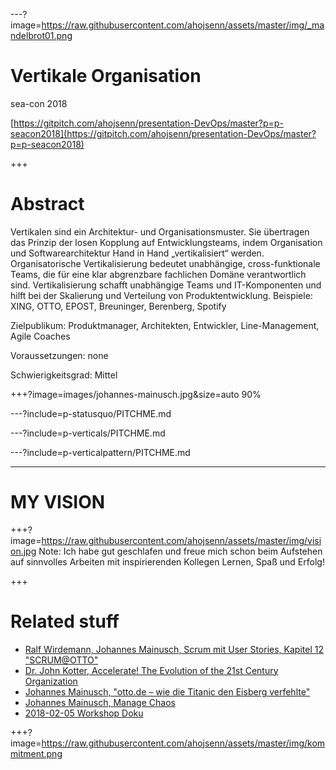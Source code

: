 ---?image=https://raw.githubusercontent.com/ahojsenn/assets/master/img/_mandelbrot01.png
# Vertikale Organisation
<!-- .element: style="font-size: 3em; color: orange"-->
sea-con 2018

<!-- .element: style="font-size: 0.5em; color: orange"-->
[https://gitpitch.com/ahojsenn/presentation-DevOps/master?p=p-seacon2018](https://gitpitch.com/ahojsenn/presentation-DevOps/master?p=p-seacon2018)

+++
<!-- .slide: style="text-align: left; font-size: 0.6em;"-->
# Abstract
Vertikalen sind ein Architektur- und Organisationsmuster. Sie übertragen das Prinzip der losen Kopplung auf Entwicklungsteams, indem Organisation und Softwarearchitektur Hand in Hand „vertikalisiert“ werden. Organisatorische Vertikalisierung bedeutet unabhängige, cross-funktionale Teams, die für eine klar abgrenzbare fachlichen Domäne verantwortlich sind. Vertikalisierung schafft unabhängige Teams und IT-Komponenten und hilft bei der Skalierung und Verteilung von Produktentwicklung.
Beispiele: XING, OTTO, EPOST, Breuninger, Berenberg, Spotify

Zielpublikum: Produktmanager, Architekten, Entwickler, Line-Management, Agile Coaches

Voraussetzungen: none

Schwierigkeitsgrad: Mittel

+++?image=images/johannes-mainusch.jpg&size=auto 90%

---?include=p-statusquo/PITCHME.md

---?include=p-verticals/PITCHME.md

---?include=p-verticalpattern/PITCHME.md

---
# MY VISION

+++?image=https://raw.githubusercontent.com/ahojsenn/assets/master/img/vision.jpg
Note:
Ich habe gut geschlafen
und freue mich schon beim Aufstehen
auf sinnvolles Arbeiten
mit inspirierenden Kollegen
Lernen, Spaß und Erfolg!

+++
<!-- .slide: style="text-align: left; font-size: 0.6em;"-->
# Related stuff
- [Ralf Wirdemann, Johannes Mainusch, Scrum mit User Stories, Kapitel 12 "SCRUM@OTTO"](http://www.hanser-fachbuch.de/buch/Scrum+mit+User+Stories/9783446450523)
- [Dr. John Kotter, Accelerate! The Evolution of the 21st Century Organization](https://www.youtube.com/watch?v=Pc7EVXnF2aI)
- [Johannes Mainusch, "otto.de – wie die Titanic den Eisberg verfehlte"](https://www.heise.de/developer/artikel/Johannes-Mainusch-otto-de-wie-die-Titanic-den-Eisberg-verfehlte-3491223.html)
- [Johannes Mainusch, Manage Chaos](https://gitpitch.com/kommitment/verticals/master?grs=bitbucket&p=p-intro)
- [2018-02-05 Workshop Doku](https://drive.google.com/drive/folders/0Bzr9vgG2NdI0U0tjWkszd1dUNWc?usp=sharing)

+++?image=https://raw.githubusercontent.com/ahojsenn/assets/master/img/kommitment.png
